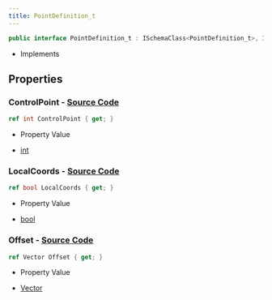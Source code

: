 ```yaml
---
title: PointDefinition_t
---
```


```csharp
public interface PointDefinition_t : ISchemaClass<PointDefinition_t>, ISchemaField, ISchemaClass, INativeHandle
```

- Implements

## Properties

### **ControlPoint** - [Source Code](https://github.com/swiftly-solution/swiftlys2/blob/main/managed/src/SwiftlyS2.Generated/Schemas/Interfaces/PointDefinition_t.cs#L16)

```csharp
ref int ControlPoint { get; }
```

- Property Value

- [int](https://learn.microsoft.com/dotnet/api/system.int32)

### **LocalCoords** - [Source Code](https://github.com/swiftly-solution/swiftlys2/blob/main/managed/src/SwiftlyS2.Generated/Schemas/Interfaces/PointDefinition_t.cs#L18)

```csharp
ref bool LocalCoords { get; }
```

- Property Value

- [bool](https://learn.microsoft.com/dotnet/api/system.boolean)

### **Offset** - [Source Code](https://github.com/swiftly-solution/swiftlys2/blob/main/managed/src/SwiftlyS2.Generated/Schemas/Interfaces/PointDefinition_t.cs#L20)

```csharp
ref Vector Offset { get; }
```

- Property Value

- [Vector](/docs/api/shared/natives/vector)

